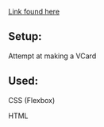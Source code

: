 [Link found here](https://carolienheymans.github.io/VCard/)
## Setup: 
Attempt at making a VCard
## Used:
  CSS (Flexbox)
  
  HTML
